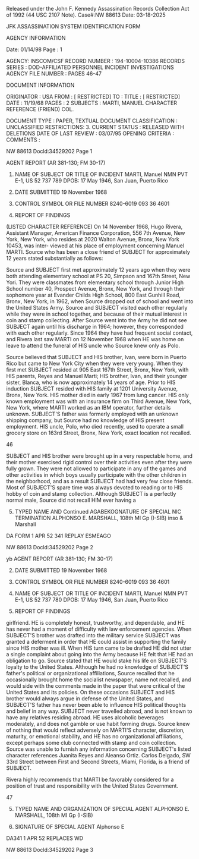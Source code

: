 Released under the John F. Kennedy
Assassination Records Collection Act of
1992 (44 USC 2107 Note). Case#:NW
88613 Date: 03-18-2025

JFK ASSASSINATION SYSTEM
IDENTIFICATION FORM

AGENCY INFORMATION

Date: 01/14/98
Page : 1

AGENCY: INSCOM/CSF
RECORD NUMBER : 194-10004-10386
RECORDS SERIES : DOD-AFFILIATED PERSONNEL INCIDENT INVESTIGATIONS
AGENCY FILE NUMBER : PAGES 46-47

DOCUMENT INFORMATION

ORIGINATOR : USA
FROM : [ RESTRICTED]
TO :
TITLE : [ RESTRICTED]
DATE : 11/19/68
PAGES : 2
SUBJECTS : MARTI, MANUEL
CHARACTER REFERENCE (FRIEND)
COL.

DOCUMENT TYPE : PAPER, TEXTUAL DOCUMENT
CLASSIFICATION : UNCLASSIFIED
RESTRICTIONS: 3.
CURRENT STATUS : RELEASED WITH DELETIONS
DATE OF LAST REVIEW : 03/07/95
OPENING CRITERIA :
COMMENTS :

NW 88613 Docld:34529202 Page 1

AGENT REPORT
(AR 381-130; FM 30-17)

1. NAME OF SUBJECT OR TITLE OF INCIDENT
MARTI, Manuel NMN
PVT E-1, US 52 737 789
DPOB: 17 May 1946, San Juan, Puerto Rico

2. DATE SUBMITTED
19 November 1968

3. CONTROL SYMBOL OR FILE NUMBER
8240-6019
093 36 4601

4. REPORT OF FINDINGS

(LISTED CHARACTER REFERENCE) On 14 November 1968, Hugo Rivera,
Assistant Manager, American Finance Corporation, 556 7th Avenue, New York,
New York, who resides at 2020 Walton Avenue, Bronx, New York 10453, was inter-
viewed at his place of employment concerning Manuel MARTI. Source who has been
a close friend of SUBJECT for approximately 12 years stated substantially
as follows:

Source and SUBJECT first met approximately 12 years ago when they
were both attending elementary school at PS 20, Simpson and 167th Street,
New Yori. They were classmates from elementary school through Junior High
School number 40, Prospect Avenue, Bronx, New York, and through their
sophomore year at Evander Childs High School, 800 East Gunhill Road, Bronx,
New York, in 1962, when Source dropped out of school and went into the United
States Army. Source and SUBJECT visited each other regularly while they were
in school together, and because of their mutual interest in coin and stamp
collecting. After Source went into the Army he did not see SUBJECT again
until his discharge in 1964; however, they corresponded with each other
regularly. Since 1964 they have had frequent social contact, and Rivera
last saw MARTI on 12 November 1968 when HE was home on leave to attend the
funeral of HIS uncle who Source knew only as Polo.

Source believed that SUBJECT and HIS brother, Ivan, were born in
Puerto Rico but came to New York City when they were very young. When they
first met SUBJECT resided at 905 East 167th Street, Bronx, New York, with
HIS parents, Reyes and Manuel Marti; HIS brother, Ivan, and their younger
sister, Blanca, who is now approximately 14 years of age. Prior to HIS
induction SUBJECT resided with HIS family at 1201 University Avenue, Bronx,
New York. HIS mother died in early 1967 from lung cancer. HIS only known
employment was with an insurance firm on Third Avenue, New York, New York,
where MARTI worked as an IBM operator, further details unknown. SUBJECT'S
father was formerly employed with an unknown shipping company, but Source
had no knowledge of HIS present employment. HIS uncle, Polo, who died
recently, used to operate a small grocery store on 163rd Street, Bronx,
New York, exact location not recalled.

46

SUBJECT and HIS brother were brought up in a very respectable
home, and their mother exercised rigid control over their activities even
after they were fully grown. They were not allowed to participate in any
of the games and other activities in which boys usually participate with
the other children in the neighborhood, and as a result SUBJECT had had
very few close friends. Most of SUBJECT'S spare time was always devoted
to reading or to HIS hobby of coin and stamp collection. Although SUBJECT
is a perfectly normal male, Source did not recall HIM ever having a

5. TYPED NAME AND
Continued
AGABEKOGNATURE OF SPECIAL NIC TERMINATION
ALPHONSO E. MARSHALL, 108th MI Gp (I-SIB)
inso & Marshall

DA
FORM
1 APR 52
341
REPLAY ESMEAGO

NW 88613 Docld:34529202 Page 2

yb
AGENT REPORT
(AR 381-130; FM 30-17)

2. DATE SUBMITTED
19 November 1968

3. CONTROL SYMBOL OR FILE NUMBER
8240-6019
093 36 4601

1. NAME OF SUBJECT OR TITLE OF INCIDENT
MARTI, Manuel NMN
PVT E-1, US 52 737 780
DPOB: 17 May 1946, San Juan, Puerto Rico

4. REPORT OF FINDINGS

girlfriend. HE is completely honest, trustworthy, and dependable, and HE
has never had a moment of difficulty with law enforcement agencies. When
SUBJECT'S brother was drafted into the military service SUBJECT was granted
a deferment in order that HE could assist in supporting the family since
HIS mother was ill. When HIS turn came to be drafted HE did not utter a
single complaint about going into the Army because HE felt that HE had an
obligation to go. Source stated that HE would stake his life on SUBJECT'S
loyalty to the United States. Although he had no knowledge of SUBJECT'S
father's political or organizational affiliations, Source recalled that he
occasionally brought home the socialist newspaper, name not recalled,
and would side with the comments made in the paper that were critical of
the United States and its policies. On these occasions SUBJECT and HIS
brother would always argue in defense of the United States, and SUBJECT'S
father has never been able to influence HIS political thoughts and belief
in any way. SUBJECT never travelled abroad, and is not known to have any
relatives residing abroad. HE uses alcoholic beverages moderately, and
does not gamble or use habit forming drugs. Source knew of nothing that
would reflect adversely on MARTI'S character, discretion, maturity, or
emotional stability, and HE has no organizational affiliations, except
perhaps some club connected with stamp and coin collection. Source was
unable to furnish any information concerning SUBJECT's listed character
references Juanita Reyes and Aleanso Ortiz. Carlos Delgado, SW 33rd Street
between First and Second Streets, Miami, Florida, is a friend of SUBJECT.

Rivera highly recommends that MARTI be favorably considered
for a position of trust and responsibility with the United States Government.

47

5. TYPED NAME AND ORGANIZATION OF SPECIAL AGENT
ALPHONSO E. MARSHALL, 108th MI Gp (I-SIB)

6. SIGNATURE OF SPECIAL AGENT
Alphonso E

DA341
1 APR 52
REPLACES WD

NW 88613 Docld:34529202 Page 3
